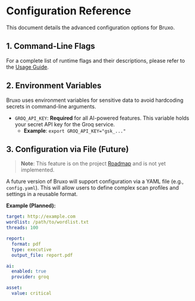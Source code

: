 # Configuration Reference

This document details the advanced configuration options for Bruxo.

## 1. Command-Line Flags

For a complete list of runtime flags and their descriptions, please refer to the [Usage Guide](../guides/USAGE_GUIDE.md#1-command-line-parameters).

## 2. Environment Variables

Bruxo uses environment variables for sensitive data to avoid hardcoding secrets in command-line arguments.

- `GROQ_API_KEY`: **Required** for all AI-powered features. This variable holds your secret API key for the Groq service.
  - **Example**: `export GROQ_API_KEY="gsk_..."`

## 3. Configuration via File (Future)

> **Note**: This feature is on the project [Roadmap](./project/ROADMAP.md) and is not yet implemented.

A future version of Bruxo will support configuration via a YAML file (e.g., `config.yaml`). This will allow users to define complex scan profiles and settings in a reusable format.

**Example (Planned):**
```yaml
target: http://example.com
wordlist: /path/to/wordlist.txt
threads: 100

report:
  format: pdf
  type: executive
  output_file: report.pdf

ai:
  enabled: true
  provider: groq

asset:
  value: critical
```
